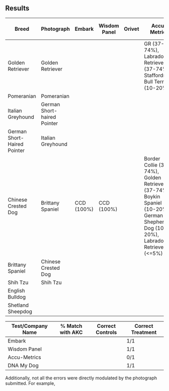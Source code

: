 ## Results

| Breed                       | Photograph                 | Embark     | Wisdom Panel | Orivet | Accu-Metrics | DNA My Dog | Darwin's Ark |
| --------------------------- | -------------------------- |------------| -------------| -------| ------------ | -----------| ------------ |
| Golden Retriever            | Golden Retriever           | | | | GR (37-74%), Labrador Retriever (37-74%), Staffordshire Bull Terrier (10-20%) | | |
| Pomeranian                  | Pomeranian                 |
| Italian Greyhound           | German Short-haired Pointer|
| German Short-Haired Pointer | Italian Greyhound          |
| Chinese Crested Dog         | Brittany Spaniel           | CCD (100%) | CCD (100%)   |        | Border Collie (37-74%), Golden Retriever (37-74%), Boykin Spaniel (10-20%), German Shepherd Dog (10-20%), Labrador Retriever (<=5%) | CCD (100%) | |
| Brittany Spaniel            | Chinese Crested Dog        |
| Shih Tzu                    | Shih Tzu                   |
| English Bulldog | |||
| Shetland Sheepdog | |||



| Test/Company Name | % Match with AKC | Correct Controls | Correct Treatment | 
| ----------------- | ---------------- | ---------------- | ----------------- |
| Embark            |                  |                  | 1/1               |
| Wisdom Panel      |                  |                  | 1/1               |
| Accu-Metrics      |                  |                  | 0/1               |
| DNA My Dog        |                  |                  | 1/1               |  

Additionally, not all the errors were directly modulated by the photograph submitted.
For example, 
